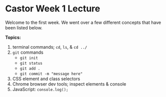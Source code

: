 # Castor Week 1 Lecture

Welcome to the first week. We went over a few different concepts that have been listed below.

**Topics:**

1. terminal commands; `cd`, `ls`, & `cd ../`
1. `git` commands
    - `git init`
    - `git status`
    - `git add .`
    - `git commit -m "message here"`
1. CSS element and class selectors
1. Chrome browser dev tools; inspect elements & console
1. JavaScript: `console.log();`
